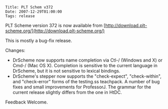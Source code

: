     Title: PLT Schem v372
    Date: 2007-12-29T01:00:00
    Tags: release

PLT Scheme version 372 is now available from [http://download.plt-scheme.org/](http://download.plt-scheme.org/)

This is mostly a bug-fix release.

Changes:

  * DrScheme now supports name completion via Ctl-/ (Windows and X) or Cmd-/
    (Mac OS X). Completion is sensitive to the current language in DrScheme, but it
    is not sensitive to lexical bindings.
  * DrScheme's stepper now supports the "check-expect", "check-within", and
    "check-error" forms of the testing.ss teachpack.  A number of bug fixes and
    small improvements for ProfessorJ. The grammar for the current release slightly
    differs from the one in HtDC.

Feedback Welcome.
